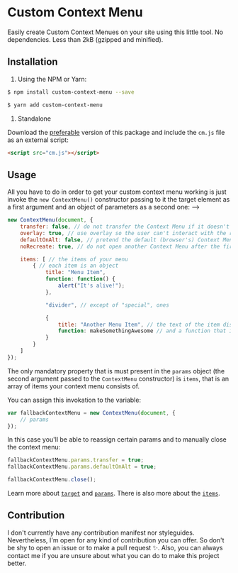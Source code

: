 # Custom Context Menu
Easily create Custom Context Menues on your site using this little tool. No dependencies. Less than 2kB (gzipped and minified).

## Installation
1. Using the NPM or Yarn:

  ```bash
  $ npm install custom-context-menu --save
  ```
  ```bash
  $ yarn add custom-context-menu
  ```

1. Standalone

  Download the [preferable](https://github.com/smellyshovel/custom-context-menu/releases) version of this package and include the `cm.js` file as an external script:

  ```html
  <script src="cm.js"></script>
  ```

## Usage

All you have to do in order to get your custom context menu working is just invoke the `new ContextMenu()` constructor passing to it the target element as a first argument and an object of parameters as a second one: -->

```javascript
new ContextMenu(document, {
    transfer: false, // do not transfer the Context Menu if it doesn't fit on the page. Istead, draw it right in the corner
    overlay: true, // use overlay so the user can't interact with the rest of the page while the Context Menu is opened
    defaultOnAlt: false, // pretend the default (browser's) Context Menu to be opened even if user was holding the `alt` key when invoked the Context Menu
    noRecreate: true, // do not open another Context Menu after the first one has been closed via rightclick

    items: [ // the items of your menu
        { // each item is an object
            title: "Menu Item",
            function: function() {
                alert("It's alive!");
            },

            "divider", // except of "special", ones

            {
                title: "Another Menu Item", // the text of the item displayed on the page
                function: makeSomethingAwesome // and a function that is gonna take place when the user picked an item
            }
        }
    ]
});
```

The only mandatory property that is must present in the `params` object (the second argument passed to the `ContextMenu` constructor) is `items`, that is an array of items your context menu consists of.

You can assign this invokation to the variable:

```javascript
var fallbackContextMenu = new ContextMenu(document, {
    // params
});
```

In this case you'll be able to reassign certain params and to manually close the context menu:

```javascript
fallbackContextMenu.params.transfer = true;
fallbackContextMenu.params.defaultOnAlt = true;

fallbackContextMenu.close();
```

Learn more about [`target`](#) and [`params`](#). There is also more about the [`items`](#).

## Contribution

I don't currently have any contribution manifest nor styleguides. Nevertheless, I'm open for any kind of contribution you can offer. So don't be shy to open an issue or to make a pull request :sparkles:. Also, you can always contact me if you are unsure about what you can do to make this project better.
